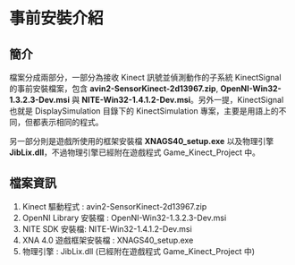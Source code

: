 # 事前安裝介紹

## 簡介
檔案分成兩部分，一部分為接收 Kinect 訊號並偵測動作的子系統 KinectSignal 的事前安裝檔案，包含  **avin2-SensorKinect-2d13967.zip**, **OpenNI-Win32-1.3.2.3-Dev.msi** 與 **NITE-Win32-1.4.1.2-Dev.msi**。另外一提，KinectSignal 也就是 DisplaySimulation 目錄下的 KinectSimulation 專案，主要是用語上的不同，但都表示相同的程式。

另一部分則是遊戲所使用的框架安裝檔 **XNAGS40_setup.exe** 以及物理引擎 **JibLix.dll**，不過物理引擎已經附在遊戲程式 Game_Kinect_Project 中。

## 檔案資訊
1. Kinect 驅動程式 : avin2-SensorKinect-2d13967.zip
2. OpenNI Library 安裝檔 : OpenNI-Win32-1.3.2.3-Dev.msi
3. NITE SDK 安裝檔: NITE-Win32-1.4.1.2-Dev.msi
4. XNA 4.0 遊戲框架安裝檔 : XNAGS40_setup.exe
5. 物理引擎 : JibLix.dll (已經附在遊戲程式 Game_Kinect_Project 中)